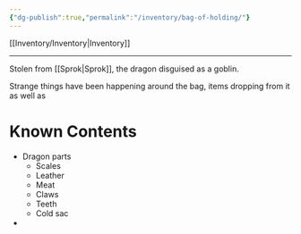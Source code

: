 ```yaml
---
{"dg-publish":true,"permalink":"/inventory/bag-of-holding/"}
---
```


[[Inventory/Inventory\|Inventory]]

---
Stolen from [[Sprok\|Sprok]], the dragon disguised as a goblin.

Strange things have been happening around the bag, items dropping from it as well as 


# Known Contents

- Dragon parts
	- Scales
	- Leather
	- Meat
	- Claws
	- Teeth
	- Cold sac
- 